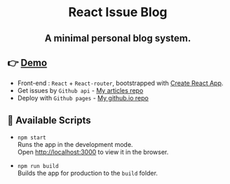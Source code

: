<h1 align="center">
  React Issue Blog
</h1>
<h2 align="center">
  A minimal personal blog system.
</h2>

## 👉 [Demo](https://kelyu0.github.io/)

- Front-end : `React` + `React-router`, bootstrapped with [Create React App](https://github.com/facebook/create-react-app).
- Get issues by `Github api` - [My articles repo](https://github.com/kelyu0/articles/issues)
- Deploy with `Github pages` - [My github.io repo](https://github.com/kelyu0/kelyu0.github.io)

## 🚀 Available Scripts

- `npm start`\
  Runs the app in the development mode.\
  Open [http://localhost:3000](http://localhost:3000) to view it in the browser.

- `npm run build`\
  Builds the app for production to the `build` folder.

